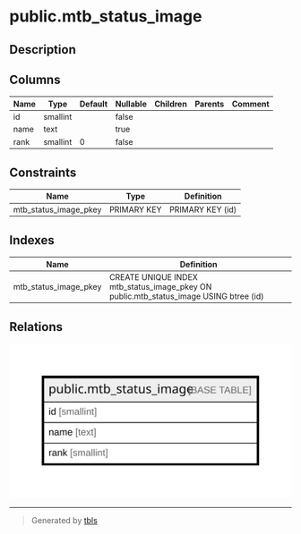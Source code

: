 # public.mtb_status_image

## Description

## Columns

| Name | Type | Default | Nullable | Children | Parents | Comment |
| ---- | ---- | ------- | -------- | -------- | ------- | ------- |
| id | smallint |  | false |  |  |  |
| name | text |  | true |  |  |  |
| rank | smallint | 0 | false |  |  |  |

## Constraints

| Name | Type | Definition |
| ---- | ---- | ---------- |
| mtb_status_image_pkey | PRIMARY KEY | PRIMARY KEY (id) |

## Indexes

| Name | Definition |
| ---- | ---------- |
| mtb_status_image_pkey | CREATE UNIQUE INDEX mtb_status_image_pkey ON public.mtb_status_image USING btree (id) |

## Relations

![er](public.mtb_status_image.svg)

---

> Generated by [tbls](https://github.com/k1LoW/tbls)
